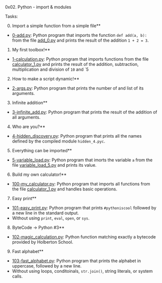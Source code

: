 0x02. Python - import & modules

Tasks:

0. Import a simple function from a simple file**
  * [0-add.py](./0-add.py): Python program that imports the function
 `def add(a, b):` from the file [add_0.py](./add_0.py) and prints the
 result of the addition `1 + 2 = 3`.

1. My first toolbox!**
  * [1-calculation.py](./1-calculation.py): Python program that imports functions
  from the file [calculator_1.py](./1-calculator.py) and prints the result
  of the addition, subtraction, multiplication and division of `10` and `5

2. How to make a script dynamic!**
  * [2-args.py](./2-args.py): Python program that prints the number of
  and list of its arguments.

3. Infinite addition**
  * [3-infinite_add.py](./3-infinite_add.py): Python program that prints the result of the
  addition of all arguments.

4. Who are you?**
  * [4-hidden_discovery.py](./4-hidden_discovery.py): Python program that prints all the
  names defined by the compiled module `hidden_4.pyc`.

5. Everything can be imported**
  * [5-variable_load.py](./5-variable_load.py): Python program that imorts the
  variable `a` from the file [variable_load_5.py](./variable_load_5.py) and prints its value.

6. Build my own calculator!**
  * [100-my_calculator.py](./100-my_calculator.py): Python program that imports all functions
  from the file [calculator_1.py](./calculator_1.py) and handles basic operations.

7. Easy print**
  * [101-easy_print.py](./101-easy_print.py): Python program that prints
  `#pythoniscool` followed by a new line in the standard output.
  * Without using `print`, `eval`, `open`, or `sys`.

8. ByteCode -> Python #3**
  * [102-magic_calculation.py](./102-magic_calculation.py): Python function matching exactly a
  bytecode provided by Holberton School.

9. Fast alphabet**
  * [103-fast_alphabet.py](./103-fast_alphabet.py): Python program that prints the alphabet in
  uppercase, followed by a new line.
  * Without using loops, conditoinals, `str.join()`, string literals, or system calls.

